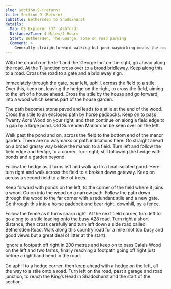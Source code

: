 ```yaml
---
slug: section-9-(return)
title: Section 9 (Return)
subtitle: Bethersden to Shadoxhurst
details:
  Map: OS Explorer 137 (Ashford)
  Distance/Time: 4 Miles/2 Hours
  Start: Bethersden, The George; some on road parking
  Comment: >
    Generally straightforward walking but poor waymarking means the route is not always obvious and the going slow. There is &#xBE; mile along a country road, rather than &#xBC; mile along the A28 which was too dangerous to consider.
---
```

With the church on the left and the ‘George Inn’ on the right, go ahead along the road. At the T-junction cross over to a broad bridleway. Keep along this to a road. Cross the road to a gate and a bridleway sign.

Immediately through the gate, bear left, uphill, across the field to a stile. Over this, keep on, leaving the hedge on the right, to cross the field, aiming to the left of a house ahead. Cross the stile by the house and go forward, into a wood which seems part of the house garden.

The path becomes stone paved and leads to a stile at the end of the wood. Cross the stile to an enclosed path by horse paddocks. Keep on to pass Twenty Acre Wood on your right, and then continue on along a field edge to a gap by a large pond. Old Surrenden Manor can be seen over on the left.

Walk past the pond and on, across the field to the bottom end of the manor garden. There are no waymarks or path indications here. Go straight ahead on a broad grassy way below the manor, to a field. Turn left and follow the field edge and hedge, to a corner. Turn right, still following the hedge with ponds and a garden beyond.

Follow the hedge as it turns left and walk up to a final isolated pond. Here turn right and walk across the field to a broken down gateway. Keep on across a second field to a line of trees.

Keep forward with ponds on the left, to the corner of the field where it joins a wood. Go on into the wood on a narrow path. Follow the path down through the wood to the far corner with a redundant stile and a new gate. Go through this into a horse paddock and bear right, downhill, by a fence.

Follow the fence as it turns sharp right. At the next field corner, turn left to go along to a stile leading onto the busy A28 road. Turn right a short distance, then cross carefully and turn left down a side road called Bethersden Road. Walk along this country road for a mile (not too busy and good views but a great deal of litter at the start).

Ignore a footpath off right in 200 metres and keep on to pass Calais Wood on the left and two farms, finally reaching a footpath going off right just before a righthand bend in the road.

Go uphill to a hedge corner, then keep ahead with a hedge on the left, all the way to a stile onto a road. Turn left on the road, past a garage and road junction, to reach the King’s Head in Shadoxhurst and the start of the section.


